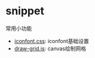 # snippet
常用小功能


- [iconfont.css](./iconfont.css): iconfont基础设置
- [draw-grid.js](./draw-grid.js): canvas绘制网格
